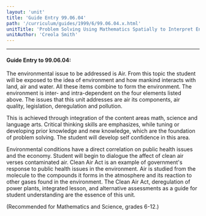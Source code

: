 ```yaml
---
layout: 'unit'
title: 'Guide Entry 99.06.04'
path: '/curriculum/guides/1999/6/99.06.04.x.html'
unitTitle: 'Problem Solving Using Mathematics Spatially to Interpret Environmental Issues'
unitAuthor: 'Creola Smith'
---
```


<body>
<hr/>
 <h4>
  Guide Entry to 99.06.04:
 </h4>
 The environmental issue to be addressed is Air.  From this topic the student will be exposed to the idea of  environment and how mankind interacts with land, air and water.  All these items combine to form the environment.  The environment is inter- and intra-dependent on the four elements listed above.  The issues that this unit addresses are air its components, air quality, legislation, deregulation and pollution.
 <p>
  This is achieved through integration of the content areas math, science and language arts.  Critical thinking skills are emphasizes, while tuning or developing prior knowledge and new knowledge, which are the foundation of problem solving.  The student will develop self confidence in this area.
 </p>
 <p>
  Environmental conditions have a direct correlation on public health issues and the economy.  Student will begin to dialogue the affect of clean air verses contaminated air.  Clean Air Act is an example of government's response to public health issues in the environment.  Air is studied from the molecule to the compounds it forms in the atmosphere and its reaction to other gases found in the environment.  The Clean Air Act, deregulation of power plants, integrated lesson, and alternative assessments as a guide for student understanding are the essence of this unit.
 </p>
 <p>
  (Recommended for Mathematics and Science, grades 6-12.)
 </p>

</body>
